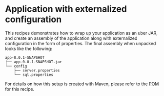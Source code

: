 # Application with externalized configuration

This recipes demonstrates how to wrap up your application as an uber JAR, and create an assembly of the application along with externalized configuration in the form of properties. The final assembly when unpacked looks like the following:

```
app-0.0.1-SNAPSHOT
├── app-0.0.1-SNAPSHOT.jar
└── config
    ├── server.properties
    └── sql.properties
```

For details on how this setup is created with Maven, please refer to the [POM][1] for this recipe.

[1]: https://github.com/jvanzyl/maven-recipes/blob/master/simple-binary-with-configuration/pom.xml